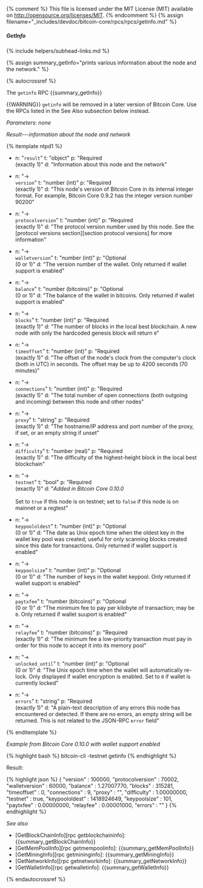 {% comment %}
This file is licensed under the MIT License (MIT) available on
http://opensource.org/licenses/MIT.
{% endcomment %}
{% assign filename="_includes/devdoc/bitcoin-core/rpcs/rpcs/getinfo.md" %}

##### GetInfo
{% include helpers/subhead-links.md %}

{% assign summary_getInfo="prints various information about the node and the network." %}

{% autocrossref %}

The `getinfo` RPC {{summary_getInfo}}

{{WARNING}} `getinfo` will be removed in a later version of Bitcoin
Core.  Use the RPCs listed in the See Also subsection below instead.

*Parameters: none*

*Result---information about the node and network*

{% itemplate ntpd1 %}
- n: "`result`"
  t: "object"
  p: "Required<br>(exactly 1)"
  d: "Information about this node and the network"

- n: "→<br>`version`"
  t: "number (int)"
  p: "Required<br>(exactly 1)"
  d: "This node's version of Bitcoin Core in its internal integer format.  For example, Bitcoin Core 0.9.2 has the integer version number 90200"

- n: "→<br>`protocolversion`"
  t: "number (int)"
  p: "Required<br>(exactly 1)"
  d: "The protocol version number used by this node.  See the [protocol versions section][section protocol versions] for more information"

- n: "→<br>`walletversion`"
  t: "number (int)"
  p: "Optional<br>(0 or 1)"
  d: "The version number of the wallet.  Only returned if wallet support is enabled"

- n: "→<br>`balance`"
  t: "number (bitcoins)"
  p: "Optional<br>(0 or 1)"
  d: "The balance of the wallet in bitcoins.  Only returned if wallet support is enabled"

- n: "→<br>`blocks`"
  t: "number (int)"
  p: "Required<br>(exactly 1)"
  d: "The number of blocks in the local best blockchain.  A new node with only the hardcoded genesis block will return `0`"

- n: "→<br>`timeoffset`"
  t: "number (int)"
  p: "Required<br>(exactly 1)"
  d: "The offset of the node's clock from the computer's clock (both in UTC) in seconds.  The offset may be up to 4200 seconds (70 minutes)"

- n: "→<br>`connections`"
  t: "number (int)"
  p: "Required<br>(exactly 1)"
  d: "The total number of open connections (both outgoing and incoming) between this node and other nodes"

- n: "→<br>`proxy`"
  t: "string"
  p: "Required<br>(exactly 1)"
  d: "The hostname/IP address and port number of the proxy, if set, or an empty string if unset"

- n: "→<br>`difficulty`"
  t: "number (real)"
  p: "Required<br>(exactly 1)"
  d: "The difficulty of the highest-height block in the local best blockchain"

- n: "→<br>`testnet`"
  t: "bool"
  p: "Required<br>(exactly 1)"
  d: "*Added in Bitcoin Core 0.10.0*<br><br>Set to `true` if this node is on testnet; set to `false` if this node is on mainnet or a regtest"

- n: "→<br>`keypoololdest`"
  t: "number (int)"
  p: "Optional<br>(0 or 1)"
  d: "The date as Unix epoch time when the oldest key in the wallet key pool was created; useful for only scanning blocks created since this date for transactions.  Only returned if wallet support is enabled"

- n: "→<br>`keypoolsize`"
  t: "number (int)"
  p: "Optional<br>(0 or 1)"
  d: "The number of keys in the wallet keypool.  Only returned if wallet support is enabled"

- n: "→<br>`paytxfee`"
  t: "number (bitcoins)"
  p: "Optional<br>(0 or 1)"
  d: "The minimum fee to pay per kilobyte of transaction; may be `0`.  Only returned if wallet suuport is enabled"

- n: "→<br>`relayfee`"
  t: "number (bitcoins)"
  p: "Required<br>(exactly 1)"
  d: "The minimum fee a low-priority transaction must pay in order for this node to accept it into its memory pool"

- n: "→<br>`unlocked_until`"
  t: "number (int)"
  p: "Optional<br>(0 or 1)"
  d: "The Unix epoch time when the wallet will automatically re-lock.  Only displayed if wallet encryption is enabled.  Set to `0` if wallet is currently locked"

- n: "→<br>`errors`"
  t: "string"
  p: "Required<br>(exactly 1)"
  d: "A plain-text description of any errors this node has encountered or detected.  If there are no errors, an empty string will be returned.  This is not related to the JSON-RPC `error` field"

{% enditemplate %}

*Example from Bitcoin Core 0.10.0 with wallet support enabled*

{% highlight bash %}
bitcoin-cli -testnet getinfo
{% endhighlight %}

Result:

{% highlight json %}
{
    "version" : 100000,
    "protocolversion" : 70002,
    "walletversion" : 60000,
    "balance" : 1.27007770,
    "blocks" : 315281,
    "timeoffset" : 0,
    "connections" : 9,
    "proxy" : "",
    "difficulty" : 1.00000000,
    "testnet" : true,
    "keypoololdest" : 1418924649,
    "keypoolsize" : 101,
    "paytxfee" : 0.00000000,
    "relayfee" : 0.00001000,
    "errors" : ""
}
{% endhighlight %}

*See also*

* [GetBlockChainInfo][rpc getblockchaininfo]: {{summary_getBlockChainInfo}}
* [GetMemPoolInfo][rpc getmempoolinfo]: {{summary_getMemPoolInfo}}
* [GetMiningInfo][rpc getmininginfo]: {{summary_getMiningInfo}}
* [GetNetworkInfo][rpc getnetworkinfo]: {{summary_getNetworkInfo}}
* [GetWalletInfo][rpc getwalletinfo]: {{summary_getWalletInfo}}

{% endautocrossref %}
